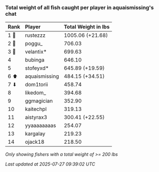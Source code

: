 ### Total weight of all fish caught per player in aquaismissing's chat

| Rank  | Player        | Total Weight in lbs |
|:------|:--------------|:--------------------|
| 1 🥇  | rustezzz      | 1005.06 (+21.68)    |
| 2 🥈  | poggu_        | 706.03              |
| 3 🥉  | velantix*     | 699.63              |
| 4     | bubinga       | 646.10              |
| 5     | stofeyxd*     | 645.89 (+19.59)     |
| 6 ⬆   | aquaismissing | 484.15 (+34.51)     |
| 7 ⬇   | dom1torii     | 458.74              |
| 8     | likedom_      | 394.68              |
| 9     | ggmagician    | 352.90              |
| 10    | kaitechpl     | 319.13              |
| 11    | aistyrax3     | 300.41 (+22.55)     |
| 12    | yyaaaaaaaas   | 254.07              |
| 13    | kargalay      | 219.23              |
| 14    | ojack18       | 218.50              |

_Only showing fishers with a total weight of >= 200 lbs_

_Last updated at 2025-07-27 09:39:02 UTC_